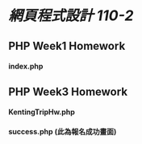 # _網頁程式設計 110-2_
## PHP Week1 Homework
#### index.php
## PHP Week3 Homework
#### KentingTripHw.php
#### success.php (此為報名成功畫面)
